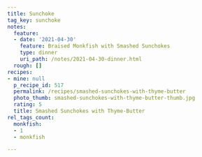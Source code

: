 ```yaml
---
title: Sunchoke
tag_key: sunchoke
notes:
  feature:
  - date: '2021-04-30'
    feature: Braised Monkfish with Smashed Sunchokes
    type: dinner
    uri_path: /notes/2021-04-30-dinner.html
  rough: []
recipes:
- mine: null
  p_recipe_id: 517
  permalink: /recipes/smashed-sunchokes-with-thyme-butter
  photo_thumb: smashed-sunchokes-with-thyme-butter-thumb.jpg
  rating: 5
  title: Smashed Sunchokes with Thyme-Butter
rel_tags_count:
  monkfish:
  - 1
  - monkfish

---
```

